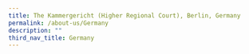 ```yaml
---
title: The Kammergericht (Higher Regional Court), Berlin, Germany
permalink: /about-us/Germany
description: ""
third_nav_title: Germany
---
```

